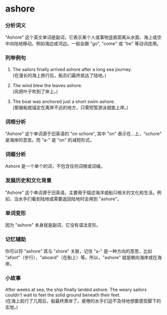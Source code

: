 # ashore

### 分析词义

  

"Ashore" 这个英文单词是副词，它表示某个人或事物竖直距离从水面、海上或空中向陆地移动，例如海边或河边。一般会跟 "go", "come" 或 "be" 等动词连用。

  

### 列举例句

  

1.  The sailors finally arrived ashore after a long sea journey.  
    (在漫长的海上旅行后，船员们最终抵达了陆地。)
    
      
    
2.  The wind blew the leaves ashore.  
    (风把叶子吹到了岸上。)
    
      
    
3.  The boat was anchored just a short swim ashore.  
    (那艘船就锚定在离岸不远的地方，只需短暂游泳就能上岸。)
    
      
    

  

### 词根分析

  

"Ashore" 这个单词源于旧英语的 "on schore", 其中 "on" 表示在...上，“schore" 是海岸的意思。而 "a-" 是 "on" 的减短形式。

  

### 词缀分析

  

Ashore 是一个单个的词，不包含任何词根或词缀。

  

### 发展历史和文化背景

  

"Ashore" 这个单词源于旧英语，主要用于描述海洋或船只相关的文化和生活。例如，当水手们看到陆地或需要返回陆地时会用到 "ashore"。

  

### 单词变形

  

因为 "ashore" 本身就是副词，它没有语法变形。

  

### 记忆辅助

  

你可以将 "ashore" 其与 "shore" 关联，记住 "a-" 是一种方向的意思，比如 "afoot"（步行），"aboard"（在船上）等。所以，"ashore" 就是朝向海岸或在海岸。

  

### 小故事

  

After weeks at sea, the ship finally landed ashore. The weary sailors couldn't wait to feel the solid ground beneath their feet.  
(在海上航行了几周后，船最终靠岸了。疲倦的水手们迫不及待地想要感受脚下的实地。)
